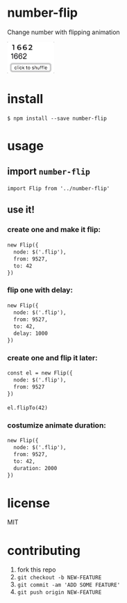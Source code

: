 # number-flip
Change number with flipping animation

![](./demo.gif)

# install
```
$ npm install --save number-flip
```

# usage
## import `number-flip`
```
import Flip from '../number-flip'
```

## use it!
### create one and make it flip:
```
new Flip({
  node: $('.flip'),
  from: 9527,
  to: 42
})
```

### flip one with delay:
```
new Flip({
  node: $('.flip'),
  from: 9527,
  to: 42,
  delay: 1000
})
```

### create one and flip it later:
```
const el = new Flip({
  node: $('.flip'),
  from: 9527
})

el.flipTo(42)
```

### costumize animate duration:
```
new Flip({
  node: $('.flip'),
  from: 9527,
  to: 42,
  duration: 2000
})
```

# license
MIT

# contributing
1. fork this repo
2. `git checkout -b NEW-FEATURE`
3. `git commit -am 'ADD SOME FEATURE'`
4. `git push origin NEW-FEATURE`

